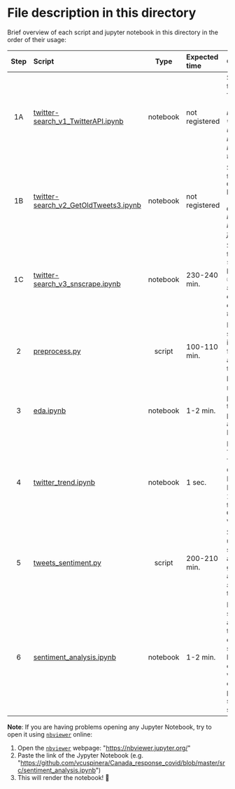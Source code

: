 # File description in this directory

Brief overview of each script and jupyter notebook in this directory in the order of their usage:

|Step |Script | Type | Expected time | Comment |
|:---:|:------|:----:|:-----|:------|
|1A|[twitter-search_v1_TwitterAPI.ipynb](https://github.com/vcuspinera/Canada_response_covid/blob/master/src/twitter-search_v1_TwitterAPI.ipynb) |  notebook | not registered | Search for tweets using `Twitter API`. <br>🚫 _This notebook was not useful to retrieve historic tweets._|
|1B|[twitter-search_v2_GetOldTweets3.ipynb](https://github.com/vcuspinera/Canada_response_covid/blob/master/src/twitter-search_v2_GetOldTweets3.ipynb) | notebook | not registered | Search for tweets using `GetOldTweets3` library. <br>🚫 _The `GetOldTweets3` library is no longer functioning._|
|1C|[twitter-search_v3_snscrape.ipynb](https://github.com/vcuspinera/Canada_response_covid/blob/master/src/twitter-search_v3_snscrape.ipynb) | notebook | 230-240 min. |Search for tweets using `snscrape` package. <br>✅ _Final and successful approach to download tweets._|
|2|[preprocess.py](https://github.com/vcuspinera/Canada_response_covid/blob/master/src/preprocess.py) | script | 100-110 min. | Identify sensible information from tweets and performs the customed preprocess. |
|3|[eda.ipynb](https://github.com/vcuspinera/Canada_response_covid/blob/master/src/eda.ipynb) | notebook | 1-2 min. | Uses the preprocessed tweets to perform basic analysis and EDA. |
|4|[twitter_trend.ipynb](https://github.com/vcuspinera/Canada_response_covid/blob/master/src/twitter_trend.ipynb)| notebook | 1 sec. | Explores Twitter Trends in Canada from March 10 to March 19, 2020, from the `GetDayTrends` webpage. |
|5|[tweets_sentiment.py](https://github.com/vcuspinera/Canada_response_covid/blob/master/src/tweets_sentiment.py)| script | 200-210 min. | Script that use SpaCy sentiment analysis to get _polarity_ and _subjectivity_ of tweets. |
|6|[sentiment_analysis.ipynb](https://github.com/vcuspinera/Canada_response_covid/blob/master/src/sentiment_analysis.ipynb) | notebook | 1-2 min. | Performs sentiment analysis on tweets using descriptive statistics based in counts of words, word clouds, polarity and subjectivity scores. |

__Note__: If you are having problems opening any Jupyter Notebook, try to open it using [`nbviewer`](https://nbviewer.jupyter.org) online:
1. Open the [`nbviewer`](https://nbviewer.jupyter.org/) webpage: "https://nbviewer.jupyter.org/"
2. Paste the link of the Jypyter Notebook (e.g. "https://github.com/vcuspinera/Canada_response_covid/blob/master/src/sentiment_analysis.ipynb")
3. This will render the notebook! 🎉
